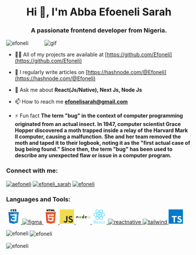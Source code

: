 <h1 align="center">Hi 👋, I'm Abba Efoeneli Sarah</h1>
<h3 align="center">A passionate frontend developer from Nigeria.</h3>

<img align="right" width="400" src="https://github.com/Efoneli/Efoneli/assets/99126007/de052b63-39eb-416b-a564-b582175a3933.gif" alt="gif">

<p align="left"> <img src="https://komarev.com/ghpvc/?username=efoneli&label=Profile%20views&color=0e75b6&style=flat" alt="efoneli" /> </p>


- 👨‍💻 All of my projects are available at [https://github.com/Efoneli](https://github.com/Efoneli)

- 📝 I regularly write articles on [https://hashnode.com/@Efoneli](https://hashnode.com/@Efoneli)

- 💬 Ask me about **React(Js/Native), Next Js, Node Js**

- 📫 How to reach me **efonelisarah@gmail.com**

- ⚡ Fun fact **The term "bug" in the context of computer programming originated from an actual insect. In 1947, computer scientist Grace Hopper discovered a moth trapped inside a relay of the Harvard Mark II computer, causing a malfunction. She and her team removed the moth and taped it to their logbook, noting it as the "first actual case of bug being found." Since then, the term "bug" has been used to describe any unexpected flaw or issue in a computer program.**

<h3 align="left">Connect with me:</h3>
<p align="left">
<a href="https://twitter.com/aefoneli" target="blank"><img align="center" src="https://raw.githubusercontent.com/rahuldkjain/github-profile-readme-generator/master/src/images/icons/Social/twitter.svg" alt="aefoneli" height="30" width="40" /></a>
<a href="https://instagram.com/efoneli_sarah" target="blank"><img align="center" src="https://raw.githubusercontent.com/rahuldkjain/github-profile-readme-generator/master/src/images/icons/Social/instagram.svg" alt="efoneli_sarah" height="30" width="40" /></a>
<a href="https://hashnode.com/efoneli" target="blank"><img align="center" src="https://raw.githubusercontent.com/rahuldkjain/github-profile-readme-generator/master/src/images/icons/Social/hashnode.svg" alt="efoneli" height="30" width="40" /></a>
</p>

<h3 align="left">Languages and Tools:</h3>
<p align="left"> <a href="https://www.w3schools.com/css/" target="_blank" rel="noreferrer"> <img src="https://raw.githubusercontent.com/devicons/devicon/master/icons/css3/css3-original-wordmark.svg" alt="css3" width="40" height="40"/> </a> <a href="https://www.figma.com/" target="_blank" rel="noreferrer"> <img src="https://www.vectorlogo.zone/logos/figma/figma-icon.svg" alt="figma" width="40" height="40"/> </a> <a href="https://www.w3.org/html/" target="_blank" rel="noreferrer"> <img src="https://raw.githubusercontent.com/devicons/devicon/master/icons/html5/html5-original-wordmark.svg" alt="html5" width="40" height="40"/> </a> <a href="https://developer.mozilla.org/en-US/docs/Web/JavaScript" target="_blank" rel="noreferrer"> <img src="https://raw.githubusercontent.com/devicons/devicon/master/icons/javascript/javascript-original.svg" alt="javascript" width="40" height="40"/> </a> <a href="https://nodejs.org" target="_blank" rel="noreferrer"> <img src="https://raw.githubusercontent.com/devicons/devicon/master/icons/nodejs/nodejs-original-wordmark.svg" alt="nodejs" width="40" height="40"/> </a> <a href="https://reactjs.org/" target="_blank" rel="noreferrer"> <img src="https://raw.githubusercontent.com/devicons/devicon/master/icons/react/react-original-wordmark.svg" alt="react" width="40" height="40"/> </a> <a href="https://reactnative.dev/" target="_blank" rel="noreferrer"> <img src="https://reactnative.dev/img/header_logo.svg" alt="reactnative" width="40" height="40"/> </a> <a href="https://tailwindcss.com/" target="_blank" rel="noreferrer"> <img src="https://www.vectorlogo.zone/logos/tailwindcss/tailwindcss-icon.svg" alt="tailwind" width="40" height="40"/> </a> <a href="https://www.typescriptlang.org/" target="_blank" rel="noreferrer"> <img src="https://raw.githubusercontent.com/devicons/devicon/master/icons/typescript/typescript-original.svg" alt="typescript" width="40" height="40"/> </a> </p>

<p><img align="left" src="https://github-readme-stats.vercel.app/api/top-langs?username=efoneli&show_icons=true&locale=en&layout=compact" alt="efoneli" /></p>

<p>&nbsp;<img align="center" src="https://github-readme-stats.vercel.app/api?username=efoneli&show_icons=true&locale=en" alt="efoneli" /></p>

<p><img align="center" src="https://github-readme-streak-stats.herokuapp.com/?user=efoneli&" alt="efoneli" /></p>
